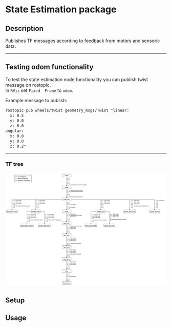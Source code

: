 # State Estimation package

## Description
Publishes TF messages according to feedback from motors and sensoric data.

---

## Testing odom functionality
To test the state estimation node functionality you can publish twist message on rostopic. \
In `RViz` set `Fixed  Frame` to `odom`.

Example message to publish:
```
rostopic pub wheels/twist geometry_msgs/Twist "linear:
  x: 0.5
  y: 0.0
  z: 0.0
angular:
  x: 0.0
  y: 0.0
  z: 0.2"
```

---

### TF tree
<p align="center">
    <img src="../../../doc/sPrinter_design_diagram-TF_tree.svg">
</p>

## Setup


## Usage
